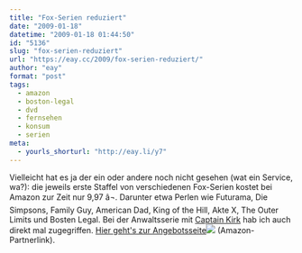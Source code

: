 ```yaml
---
title: "Fox-Serien reduziert"
date: "2009-01-18"
datetime: "2009-01-18 01:44:50"
id: "5136"
slug: "fox-serien-reduziert"
url: "https://eay.cc/2009/fox-serien-reduziert/"
author: "eay"
format: "post"
tags:
  - amazon
  - boston-legal
  - dvd
  - fernsehen
  - konsum
  - serien
meta:
  - yourls_shorturl: "http://eay.li/y7"
---
```


Vielleicht hat es ja der ein oder andere noch nicht gesehen (wat ein Service, wa?): die jeweils erste Staffel von verschiedenen Fox-Serien kostet bei Amazon zur Zeit nur 9,97 â¬. Darunter etwa Perlen wie Futurama, Die Simpsons, Family Guy, American Dad, King of the Hill, Akte X, The Outer Limits und Bosten Legal. Bei der Anwaltsserie mit [Captain Kirk](//eay.cc/2007/lucy-in-the-sky-with-diamonds/) hab ich auch direkt mal zugegriffen. [Hier geht's zur Angebotsseite](http://www.amazon.de/gp/redirect.html?ie=utf8mb4&location=http%3A%2F%2Fwww.amazon.de%2Fgp%2Ffeature.html%3Fie%3Dutf8mb4%26ref%255F%3Damb%255Flink%255F82896693%255F1%26docId%3D1000258553&site-redirect=de&tag=eayznet-21&linkCode=ur2&camp=1638&creative=19454)![](https://www.assoc-amazon.de/e/ir?t=eayznet-21&l=ur2&o=3) (Amazon-Partnerlink).
